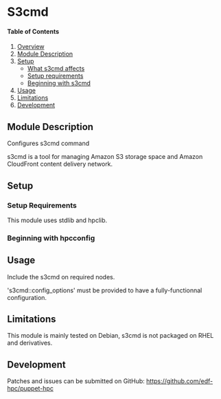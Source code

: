 # S3cmd 

#### Table of Contents

1. [Overview](#overview)
2. [Module Description](#module-description)
3. [Setup](#setup)
    * [What s3cmd affects](#what-s3cmd-affects)
    * [Setup requirements](#setup-requirements)
    * [Beginning with s3cmd](#beginning-with-cce)
4. [Usage](#usage)
5. [Limitations](#limitations)
6. [Development](#development)

## Module Description

Configures s3cmd command

s3cmd is a tool for managing Amazon S3 storage space and Amazon CloudFront 
content delivery network.

## Setup

### Setup Requirements

This module uses stdlib and hpclib.

### Beginning with hpcconfig

## Usage

Include the s3cmd on required nodes.

's3cmd::config_options' must be provided to have a fully-functionnal 
configuration.

## Limitations

This module is mainly tested on Debian, s3cmd is not packaged on RHEL and
derivatives.

## Development

Patches and issues can be submitted on GitHub:
https://github.com/edf-hpc/puppet-hpc
